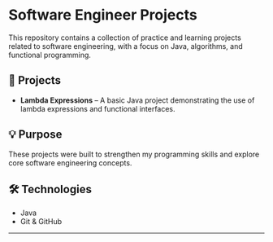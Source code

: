 # Software Engineer Projects

This repository contains a collection of practice and learning projects related to software engineering, with a focus on Java, algorithms, and functional programming.

## 📁 Projects

- **Lambda Expressions** – A basic Java project demonstrating the use of lambda expressions and functional interfaces.

## 💡 Purpose

These projects were built to strengthen my programming skills and explore core software engineering concepts.

## 🛠️ Technologies

- Java
- Git & GitHub

---
